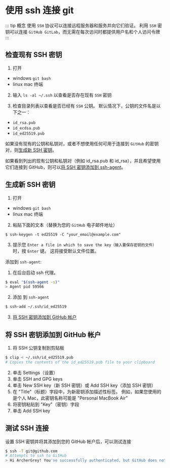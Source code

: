 # 使用 ssh 连接 git

::: tip 概念
使用 `SSH` 协议可以连接远程服务器和服务并向它们验证。 利用 `SSH` 密钥可以连接 `GitHub GitLab`，而无需在每次访问时都提供用户名和个人访问令牌
:::

## 检查现有 SSH 密钥

1. 打开

- windows `git bash`
- linux mac 终端

2. 输入 `ls -al ~/.ssh` 以查看是否存在现有 `SSH` 密钥

3. 检查目录列表以查看是否已经有 `SSH` 公钥。 默认情况下，公钥的文件名是以下之一：

- `id_rsa.pub`
- `id_ecdsa.pub`
- `id_ed25519.pub`

如果没有现有的公钥和私钥对，或者不想使用任何可用于连接到 `GitHub` 的密钥对，则[生成新 SSH 密钥](#生成新-ssh-密钥)。

如果看到列出的现有公钥和私钥对（例如 id_rsa.pub 和 id_rsa），并且希望使用它们连接到 GitHub，则可以[将 SSH 密钥添加到 ssh-agent](#将-SSH-密钥添加到-ssh-agent)。

## 生成新 SSH 密钥

1. 打开

- windows `git bash`
- linux mac 终端

2. 粘贴下面的文本（替换为您的 `GitHub` 电子邮件地址）

```shell
$ ssh-keygen -t ed25519 -C "your_email@example.com"
```

3. 提示您 `Enter a file in which to save the key（输入要保存密钥的文件）` 时，按 `Enter` 键。 这将接受默认文件位置。

添加到 `ssh-agent`:

1. 在后台启动 ssh 代理。

```bash
$ eval "$(ssh-agent -s)"
> Agent pid 59566
```

2. 添加 到 `ssh-agent`

```bash
$ ssh-add ~/.ssh/id_ed25519
```

3. [将 SSH 密钥添加到 GitHub 帐户](#将-SSH-密钥添加到-GitHub-帐户)

## 将 SSH 密钥添加到 GitHub 帐户

1. 将 SSH 公钥复制到剪贴板

```bash
$ clip < ~/.ssh/id_ed25519.pub
# Copies the contents of the id_ed25519.pub file to your clipboard
```

2. 单击 Settings（设置）
3. 单击 SSH and GPG keys
4. 单击 New SSH key（新 SSH 密钥）或 Add SSH key（添加 SSH 密钥）
5. 在 "Title"（标题）字段中，为新密钥添加描述性标签。 例如，如果您使用的是个人 Mac，此密钥名称可能是 "Personal MacBook Air"
6. 将密钥粘贴到 "Key"（密钥）字段
7. 单击 Add SSH key

## 测试 SSH 连接

设置 SSH 密钥并将其添加到您的 GitHub 帐户后，可以测试连接

```bash
$ ssh -T git@github.com
# Attempts to ssh to GitHub
> Hi ArcherGrey! You've successfully authenticated, but GitHub does not provide shell access.
```
